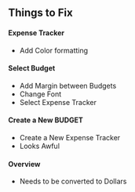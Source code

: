 ## Things to Fix

#### Expense Tracker

- Add Color formatting

<!-- #### Menu

- rearrange menu buttons
- remove create expenses and receipt history
- change name of add receipt -->

#### Select Budget

- Add Margin between Budgets
- Change Font
- Select Expense Tracker

#### Create a New BUDGET

- Create a New Expense Tracker
- Looks Awful

#### Overview

- Needs to be converted to Dollars
